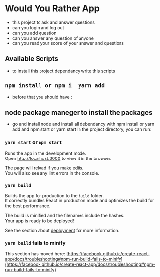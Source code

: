 # Would You Rather App
 - this project to ask and answer questions 
 - can you login and log out 
 - can you add question 
 - can you answer any question of anyone
 - can you read your score of your answer and questions 
## Available Scripts
- to install this project dependancy write this scripts
## ` npm install or npm i  yarn add `
 - before that you should have :
 ## node package maneger to install the packages 
 - go and install node and install all debendancy with npm install or yarn add and npm start or yarn start
In the project directory, you can run:

### `yarn start` or `npm start`

Runs the app in the development mode.\
Open [http://localhost:3000](http://localhost:3000) to view it in the browser.

The page will reload if you make edits.\
You will also see any lint errors in the console.

### `yarn build`

Builds the app for production to the `build` folder.\
It correctly bundles React in production mode and optimizes the build for the best performance.

The build is minified and the filenames include the hashes.\
Your app is ready to be deployed!

See the section about [deployment](https://facebook.github.io/create-react-app/docs/deployment) for more information.


### `yarn build` fails to minify

This section has moved here: [https://facebook.github.io/create-react-app/docs/troubleshooting#npm-run-build-fails-to-minify](https://facebook.github.io/create-react-app/docs/troubleshooting#npm-run-build-fails-to-minify)

